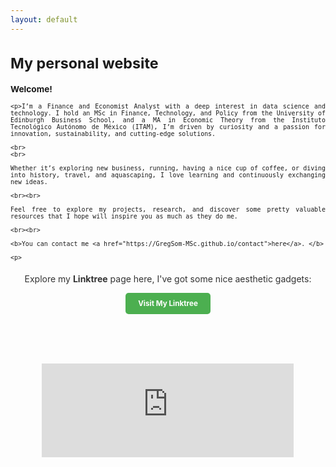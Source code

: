 ```yaml
---
layout: default
---
```




<div style="text-align: justify;font-size:smaller;">
    <h1>My personal website</h1>
    <h3>Welcome!</h3>

    <p>I’m a Finance and Economist Analyst with a deep interest in data science and technology. I hold an MSc in Finance, Technology, and Policy from the University of Edinburgh Business School, and a MA in Economic Theory from the Instituto Tecnológico Autónomo de México (ITAM), I’m driven by curiosity and a passion for innovation, sustainability, and cutting-edge solutions.

    <br>
    <br>

    Whether it’s exploring new business, running, having a nice cup of coffee, or diving into history, travel, and aquascaping, I love learning and continuously exchanging new ideas.

    <br><br>

    Feel free to explore my projects, research, and discover some pretty valuable resources that I hope will inspire you as much as they do me.

    <br><br>

    <b>You can contact me <a href="https://GregSom-MSc.github.io/contact">here</a>. </b>

    <p>

<div style="text-align: center; margin-top: 20px;">
    <p style="font-size: 1.2em; color: #333;">
        Explore my <strong>Linktree</strong> page here, I've got some nice aesthetic gadgets:
    </p>
    <a href="https://linktr.ee/somniverse" target="_blank"
       style="display: inline-block; padding: 10px 20px; background-color: #4CAF50; color: white; text-decoration: none; font-size: 1em; border-radius: 5px; font-weight: bold;">
        Visit My Linktree
    </a>
</div>

<br><br><br><br>

<div style="text-align: center;">
    <iframe src="https://ghchart.rshah.org/GregSom-MSc" frameborder="0" scrolling="0" width="80%" height="150px" style="max-width: 600px; margin: auto;"></iframe>
</div>
<br>
<br>
